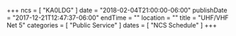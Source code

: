 +++
ncs = [ "KA0LDG" ]
date = "2018-02-04T21:00:00-06:00"
publishDate = "2017-12-21T12:47:37-06:00"
endTime = ""
location = ""
title = "UHF/VHF Net 5"
categories = [ "Public Service" ]
dates = [ "NCS Schedule" ]
+++
